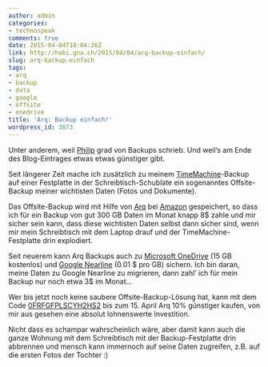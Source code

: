 ```yaml
---
author: admin
categories:
- technospeak
comments: true
date: 2015-04-04T18:04:26Z
link: http://habi.gna.ch/2015/04/04/arq-backup-einfach/
slug: arq-backup-einfach
tags:
- arq
- backup
- data
- google
- offsite
- onedrive
title: 'Arq: Backup einfach!'
wordpress_id: 3873
---
```


Unter anderem, weil [Philip](http://fime.ch/article/weekendreader2015-14.html) grad von Backups schrieb.
Und weil’s am Ende des Blog-Eintrages etwas etwas günstiger gibt.

Seit längerer Zeit mache ich zusätzlich zu meinem [TimeMachine](https://www.apple.com/osx/apps/#timemachine)-Backup auf einer Festplatte in der Schreibtisch-Schublate ein sogenanntes Offsite-Backup meiner wichtisten Daten (Fotos und Dokumente).

Das Offsite-Backup wird mit Hilfe von [Arq](https://www.haystacksoftware.com/arq/) bei [Amazon](https://aws.amazon.com/s3/) gespeichert, so dass ich für ein Backup von gut 300 GB Daten im Monat knapp 8$ zahle und mir sicher sein kann, dass diese wichtisten Daten selbst dann sicher sind, wenn mir mein Schreibtisch mit dem Laptop drauf und der TimeMachine-Festplatte drin explodiert.

Seit neuerem kann Arq Backups auch zu [Microsoft OneDrive](https://onedrive.live.com/about/en-us/) (15 GB kostenlos) und [Google Nearline](http://googlecloudplatform.blogspot.ch/2015/03/introducing-Google-Cloud-Storage-Nearline-near-online-data-at-an-offline-price.html) (0.01 $ pro GB) sichern. Ich bin daran, meine Daten zu Google Nearline zu migrieren, dann zahl’ ich für mein Backup nur noch etwa 3$ im Monat...

Wer bis jetzt noch keine saubere Offsite-Backup-Lösung hat, kann mit dem Code [0FRFGFPLSCYH2HS2](https://store.haystacksoftware.com/?product=arq4&c=0FRFGFPLSCYH2HS2) bis zum 15. April Arq 10% günstiger kaufen, von mir aus gesehen eine absolut lohnenswerte Investition.

Nicht dass es schampar wahrscheinlich wäre, aber damit kann auch die ganze Wohnung mit dem Schreibtisch mit der Backup-Festplatte drin abbrennen und mensch kann immernoch auf seine Daten zugreifen, z.B. auf die ersten Fotos der Tochter :)
